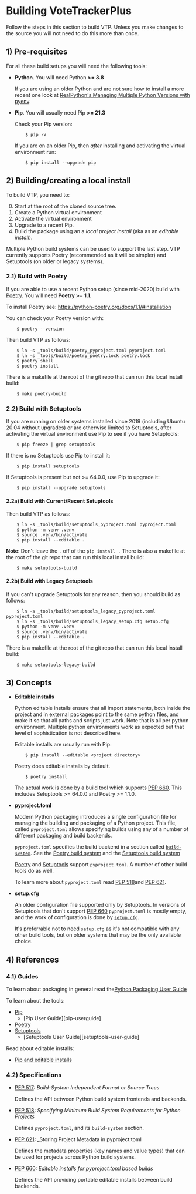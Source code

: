 # Building VoteTrackerPlus

Follow the steps in this section to build VTP. Unless you make changes to the source you will not need to do this more than once.

## 1) Pre-requisites

For all these build setups you will need the following tools:

- **Python**. You will need Python **>= 3.8**

    If you are using an older Python and are not sure how to install a more recent one look at [RealPython's Managing Multiple Python Versions with pyenv][realpython-pyenv].

- **Pip**.  You will usually need Pip **>= 21.3**

    Check your Pip version:

    ```
        $ pip -V
    ```

    If you are on an older Pip, then _after_ installing and activating the virtual environment run:

    ```
        $ pip install --upgrade pip
    ```

## 2) Building/creating a local install

To build VTP, you need to:

0. Start at the root of the cloned source tree.
1. Create a Python virtual environment
2. Activate the virtual environment
3. Upgrade to a recent Pip.
4. Build the package using an a _local project install_ (aka as an _editable install_).

Multiple Python build systems can be used to support the last step. VTP currently supports Poetry (recommended as it will be simpler) and Setuptools (on older or legacy systems).

### 2.1) Build with Poetry

If you are able to use a recent Python setup (since mid-2020) build with [Poetry][poetry]. You will need **Poetry >= 1.1**.

To install Poetry see: <https://python-poetry.org/docs/1.1/#installation>

You can check your Poetry version with:

```
    $ poetry --version
```

Then build VTP as follows:

```
    $ ln -s _tools/build/poetry_pyproject.toml pyproject.toml
    $ ln -s _tools/build/poetry_poetry.lock poetry.lock
    $ poetry shell
    $ poetry install
```

There is a makefile at the root of the git repo that can run this local install build:

```
    $ make poetry-build
```

### 2.2) Build with Setuptools

If you are running on older systems installed since 2019 (including Ubuntu 20.04 without upgrades) or are otherwise limited to Setuptools, after activating the virtual environment use Pip to see if you have Setuptools:

```
    $ pip freeze | grep setuptools
```

If there is no Setuptools use Pip to install it:

```
    $ pip install setuptools
```

If Setuptools is present but not >= 64.0.0, use Pip to upgrade it:

```
    $ pip install --upgrade setuptools
```

#### 2.2a) Build with Current/Recent Setuptools

Then build VTP as follows:

```
    $ ln -s _tools/build/setuptools_pyproject.toml pyproject.toml
    $ python -m venv .venv
    $ source .venv/bin/activate
    $ pip install --editable .
```

__Note__: Don't leave the `.` off of the `pip install .`  There is also a makefile at the root of the git repo that can run this local install build:

```
    $ make setuptools-build
```

#### 2.2b) Build with Legacy Setuptools

If you can't upgrade Setuptools for any reason, then you should build as follows:

```
    $ ln -s _tools/build/setuptools_legacy_pyproject.toml pyproject.toml
    $ ln -s _tools/build/setuptools_legacy_setup.cfg setup.cfg
    $ python -m venv .venv
    $ source .venv/bin/activate
    $ pip install --editable .
```

There is a makefile at the root of the git repo that can run this local install build:
 
```
    $ make setuptools-legacy-build
```
## 3) Concepts

- **Editable installs**

    Python editable installs ensure that all import statements, both inside the project and in external packages point to the same python files, and make it so that all paths and scripts just work.  Note that is all per python environment.  Multiple python environments work as expected but that level of sophistication is not described here.

    Editable installs are usually run with Pip:

    ```
        $ pip install --editable <project directory>
    ```

    Poetry does editable installs by default.

    ```
        $ poetry install
    ```

    The actual work is done by a build tool which supports [PEP 660][pep-660].
    This includes Setuptools >= 64.0.0 and Poetry >= 1.1.0.


- **pyproject.toml**

    Modern Python packaging introduces a single configuration file for managing the building and packaging of a Python project. This file, called `pyproject.toml` allows specifying builds using any of a number of different packaging and build backends.
    
    `pyproject.toml` specifies the build backend in a section called [`build-system`][pyproject-build-system]. See the [Poetry build system][poetry-build-system] and the [Setuptools build system][setuptools-build-system]

    [Poetry][poetry-pyproject] and [Setuptools][setuptools-pyproject] support `pyproject.toml`. A number of other build tools do as well.

    To learn more about `pyproject.toml` read [PEP 518][pep-518]and [PEP 621][pep-621].


- **setup.cfg**

    An older configuration file supported only by Setuptools. In versions of Setuptools that don't support [PEP 660][pep-660] `pyproject.toml` is mostly empty, and the work of configuration is done by [`setup.cfg`][setuptools-setupcfg].

    It's preferrable not to need `setup.cfg` as it's not compatible with any other build tools, but on older systems that may be the only available choice.


## 4) References

### 4.1) Guides

To learn about packaging in general read the[Python Packaging User Guide][packaging-user-guide]

To learn about the tools:

- [Pip][pip]
    - [Pip User Guide][pip-userguide]
- [Poetry][poetry]
- [Setuptools][setuptools]
    - [Setuptools User Guide][setuptools-user-guide]

Read about editable installs:

- [Pip and editable installs][pip-editable-installs]

### 4.2) Specifications

- [PEP 517][pep-517]: _Build-System Independent Format or Source Trees_

    Defines the API between Python build system frontends and backends.

- [PEP 518][pep-518]: _Specifying Minimum Build System Requirements for Python Projects_
    
    Defines `pyproject.toml`, and its `build-system` section.

- [PEP 621][pep-621]: _Storing Project Metadata in pyproject.toml

    Defines the metadata properties (key names and value types) that can be
    used for projects across Python build systems.

- [PEP 660][pep-660]: _Editable installs for pyproject.toml based builds_

    Defines the API providing portable editable installs between build backends.


[packaging-user-guide]: https://packaging.python.org
[pyproject-build-system]: https://peps.python.org/pep-0517#build-backend-interface
[realpython-pyenv]: https://realpython.com/intro-to-pyenv

[pip]: https://pip.pypa.io
[pip-editable-installs]: https://pip.pypa.io/en/stable/topics/local-project-installs/#editable-installs
[poetry]: https://python-poetry.org
[poetry-build-system]: https://python-poetry.org/docs/1.1/pyproject/#poetry-and-pep-517
[poetry-install]: https://python-poetry.org/docs/1.1/#installation
[poetry-pyproject]: https://python-poetry.org/docs/1.1/pyproject/
[setuptools]: https://setuptools.pypa.io
[setuptools-build-system]: https://setuptools.pypa.io/en/latest/build_meta.html
[setuptools-pyproject]: https://setuptools.pypa.io/en/latest/userguide/pyproject_config.html
[setuptools-setupcfg]: https://setuptools.pypa.io/en/latest/userguide/declarative_config.html

[pep-517]: https://peps.python.org/pep-0517
[pep-518]: https://peps.python.org/pep-0518
[pep-621]: https://peps.python.org/pep-0621
[pep-660]: https://peps.python.org/pep-0660
